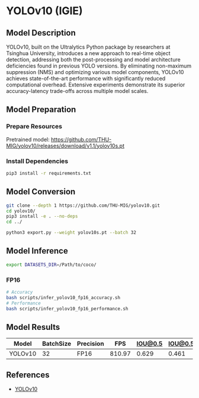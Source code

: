 # YOLOv10 (IGIE)

## Model Description

YOLOv10, built on the Ultralytics Python package by researchers at Tsinghua University, introduces a new approach to real-time object detection, addressing both the post-processing and model architecture deficiencies found in previous YOLO versions. By eliminating non-maximum suppression (NMS) and optimizing various model components, YOLOv10 achieves state-of-the-art performance with significantly reduced computational overhead. Extensive experiments demonstrate its superior accuracy-latency trade-offs across multiple model scales.

## Model Preparation

### Prepare Resources

Pretrained model: <https://github.com/THU-MIG/yolov10/releases/download/v1.1/yolov10s.pt>

### Install Dependencies

```bash
pip3 install -r requirements.txt
```

## Model Conversion

```bash
git clone --depth 1 https://github.com/THU-MIG/yolov10.git
cd yolov10/
pip3 install -e . --no-deps
cd ../

python3 export.py --weight yolov10s.pt --batch 32

```

## Model Inference

```bash
export DATASETS_DIR=/Path/to/coco/
```

### FP16

```bash
# Accuracy
bash scripts/infer_yolov10_fp16_accuracy.sh
# Performance
bash scripts/infer_yolov10_fp16_performance.sh
```

## Model Results

| Model   | BatchSize | Precision | FPS    | IOU@0.5 | IOU@0.5:0.95 |
| ------- | --------- | --------- | ------ | ------- | ------------ |
| YOLOv10 | 32        | FP16      | 810.97 | 0.629   | 0.461        |

## References

- [YOLOv10](https://docs.ultralytics.com/models/yolov10)
